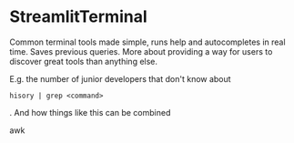 # StreamlitTerminal
Common terminal tools made simple, runs help and autocompletes in real time. Saves previous queries. More about providing a way for users to discover great tools than anything else.

E.g. the number of junior developers that don't know about 
```
hisory | grep <command>
```
. And how things like this can be combined

awk  
